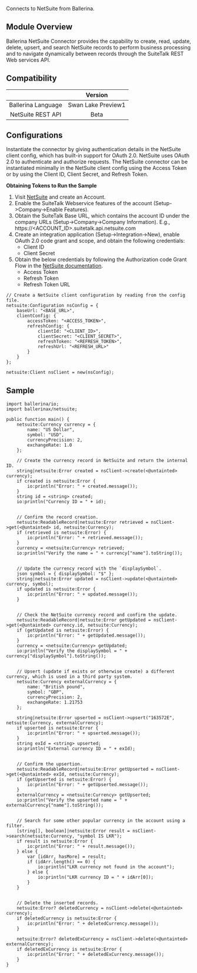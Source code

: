 Connects to NetSuite from Ballerina.

## Module Overview

Ballerina NetSuite Connector provides the capability to create, read, update, delete, upsert, and search NetSuite 
records to perform business processing and to navigate dynamically between records through the SuiteTalk REST Web 
services API.

## Compatibility
|                     |    Version           |
|:-------------------:|:--------------------:|
| Ballerina Language  | Swan Lake Preview1   |
| NetSuite REST API   | Beta                 |

## Configurations

Instantiate the connector by giving authentication details in the NetSuite client config, which has built-in support 
for OAuth 2.0. NetSuite uses OAuth 2.0 to authenticate and authorize requests. The NetSuite connector can be 
instantiated minimally in the NetSuite client config using the Access Token or by using the Client ID, Client Secret, 
and Refresh Token.

**Obtaining Tokens to Run the Sample**

1. Visit [NetSuite](https://www.netsuite.com) and create an Account.
2. Enable the SuiteTalk Webservice features of the account (Setup->Company->Enable Features).
3. Obtain the SuiteTalk Base URL, which contains the account ID under the company URLs (Setup->Company->Company 
Information).
    E.g., https://<ACCOUNT_ID>.suitetalk.api.netsuite.com
4. Create an integration application (Setup->Integration->New), enable OAuth 2.0 code grant and scope, and obtain the 
following credentials: 
    * Client ID
    * Client Secret
5. Obtain the below credentials by following the Authorization code Grant Flow in the [NetSuite documentation](https://system.na0.netsuite.com/app/help/helpcenter.nl?fid=book_1559132836.html&vid=_BLm3ruuApc_9HXr&chrole=17&ck=9Ie2K7uuApI_9PHO&cktime=175797&promocode=&promocodeaction=overwrite&sj=7bfNB5rzdVQdIKGhDJFE6knJf%3B1590725099%3B165665000).
    * Access Token
    * Refresh Token
    * Refresh Token URL

```ballerina
// Create a NetSuite client configuration by reading from the config file.
netsuite:Configuration nsConfig = {
    baseUrl: "<BASE_URL>",
    clientConfig: {
        accessToken: "<ACCESS_TOKEN>",
        refreshConfig: {
            clientId: "<CLIENT_ID>",
            clientSecret: "<CLIENT_SECRET>",
            refreshToken: "<REFRESH_TOKEN>",
            refreshUrl: "<REFRESH_URL>"
        }
    }
};

netsuite:Client nsClient = new(nsConfig);
```

## Sample

```ballerina
import ballerina/io;
import ballerinax/netsuite;

public function main() {
    netsuite:Currency currency = {
        name: "US Dollar",
        symbol: "USD",
        currencyPrecision: 2,
        exchangeRate: 1.0
    };

    // Create the currency record in NetSuite and return the internal ID.
    string|netsuite:Error created = nsClient->create(<@untainted> currency);
    if created is netsuite:Error {
        io:println("Error: " + created.message());
    }
    string id = <string> created;
    io:println("Currency ID = " + id);


    // Confirm the record creation.
    netsuite:ReadableRecord|netsuite:Error retrieved = nsClient->get(<@untainted> id, netsuite:Currency);
    if (retrieved is netsuite:Error) {
        io:println("Error: " + retrieved.message());
    }
    currency = <netsuite:Currency> retrieved;
    io:println("Verify the name = " + currency["name"].toString());


    // Update the currency record with the `displaySymbol`.
    json symbol = { displaySymbol: "$" };
    string|netsuite:Error updated = nsClient->update(<@untainted> currency, symbol);
    if updated is netsuite:Error {
        io:println("Error: " + updated.message());
    }


    // Check the NetSuite currency record and confirm the update.
    netsuite:ReadableRecord|netsuite:Error getUpdated = nsClient->get(<@untainted> currency.id, netsuite:Currency);
    if (getUpdated is netsuite:Error) {
        io:println("Error: " + getUpdated.message());
    }
    currency = <netsuite:Currency> getUpdated;
    io:println("Verify the displaySymbol = " + currency["displaySymbol"].toString());


    // Upsert (update if exists or otherwise create) a different currency, which is used in a third party system.
    netsuite:Currency externalCurrency = {
        name: "British pound",
        symbol: "GBP",
        currencyPrecision: 2,
        exchangeRate: 1.21753
    };

    string|netsuite:Error upserted = nsClient->upsert("163572E", netsuite:Currency, externalCurrency);
    if upserted is netsuite:Error {
        io:println("Error: " + upserted.message());
    }
    string exId = <string> upserted;
    io:println("External currency ID = " + exId);


    // Confirm the upsertion.
    netsuite:ReadableRecord|netsuite:Error getUpserted = nsClient->get(<@untainted> exId, netsuite:Currency);
    if (getUpserted is netsuite:Error) {
        io:println("Error: " + getUpserted.message());
    }
    externalCurrency = <netsuite:Currency> getUpserted;
    io:println("Verify the upserted name = " + externalCurrency["name"].toString());


    // Search for some other popular currency in the account using a filter.
    [string[], boolean]|netsuite:Error result = nsClient->search(netsuite:Currency, "symbol IS LKR");
    if result is netsuite:Error {
        io:println("Error: " + result.message());
    } else {
        var [idArr, hasMore] = result;
        if (idArr.length() == 0) {
            io:println("LKR currency not found in the account");
        } else {
            io:println("LKR currency ID = " + idArr[0]);
        }
    }


    // Delete the inserted records.
    netsuite:Error? deletedCurrency = nsClient->delete(<@untainted> currency);
    if deletedCurrency is netsuite:Error {
        io:println("Error: " + deletedCurrency.message());
    }

    netsuite:Error? deletedExCurrency = nsClient->delete(<@untainted> externalCurrency);
    if deletedExCurrency is netsuite:Error {
        io:println("Error: " + deletedExCurrency.message());
    }
}
```
